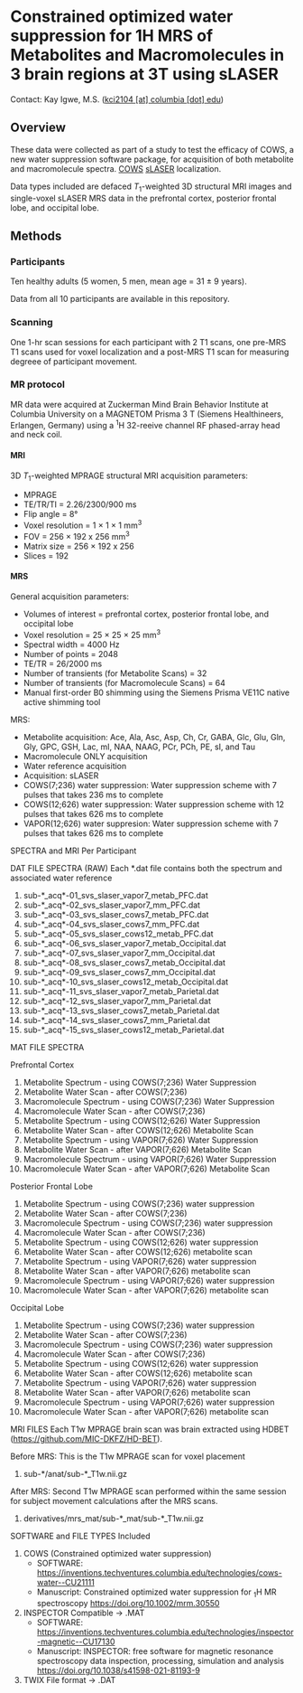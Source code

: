# Constrained optimized water suppression for 1H MRS of Metabolites and Macromolecules in 3 brain regions at 3T using sLASER

Contact: Kay Igwe, M.S. ([kci2104 [at] columbia [dot] edu](mailto:kci2104@columbia.edu))

## Overview

These data were collected as part of a study to test the efficacy of COWS, a new water suppression software package, for acquisition of both metabolite and macromolecule spectra. [COWS](https://doi.org/10.1002/mrm.30550) [sLASER](https://doi.org/10.1002/mrm.21302) localization.

Data types included are defaced *T*<sub>1</sub>-weighted 3D structural MRI images and single-voxel sLASER MRS data in the prefrontal cortex, posterior frontal lobe, and occipital lobe.

## Methods

### Participants

Ten healthy adults (5 women, 5 men, mean age = 31 ± 9 years).


Data from all 10 participants are available in this repository.

### Scanning

One 1-hr scan sessions for each participant with 2 T1 scans, one pre-MRS T1 scans used for voxel localization and a post-MRS T1 scan for measuring degreee of participant movement.

### MR protocol

MR data were acquired at Zuckerman Mind Brain Behavior Institute at Columbia University on a MAGNETOM Prisma 3 T (Siemens Healthineers, Erlangen, Germany) using a <sup>1</sup>H 32-reeive channel RF phased-array head and neck coil.

#### MRI

3D *T*<sub>1</sub>-weighted MPRAGE structural MRI acquisition parameters:

- MPRAGE
- TE/TR/TI = 2.26/2300/900 ms
- Flip angle = 8°
- Voxel resolution = 1 × 1 × 1 mm<sup>3</sup>
- FOV = 256 × 192 x 256 mm<sup>3</sup>
- Matrix size = 256 × 192 x 256
- Slices = 192


#### MRS

General acquisition parameters:

- Volumes of interest = prefrontal cortex, posterior frontal lobe, and occipital lobe
- Voxel resolution = 25 × 25 × 25 mm<sup>3</sup>
- Spectral width = 4000 Hz
- Number of points = 2048
- TE/TR = 26/2000 ms
- Number of transients (for Metabolite Scans) = 32
- Number of transients (for Macromolecule Scans) = 64
- Manual first-order B0 shimming using the Siemens Prisma VE11C native active shimming tool

MRS:

- Metabolite acquisition: Ace, Ala, Asc, Asp, Ch, Cr, GABA, Glc, Glu, Gln, Gly, GPC, GSH, Lac, mI, NAA, NAAG, PCr, PCh, PE, sI, and Tau
- Macromolecule ONLY acquisition
- Water reference acquisition
- Acquisition: sLASER
- COWS(7;236) water suppression: Water suppression scheme with 7 pulses that takes 236 ms to complete
- COWS(12;626) water suppression: Water suppression scheme with 12 pulses that takes 626 ms to complete
- VAPOR(12;626) water suppresion: Water suppression scheme with 7 pulses that takes 626 ms to complete


SPECTRA and MRI Per Participant

DAT FILE SPECTRA (RAW)
Each *.dat file contains both the spectrum and associated water reference

1. sub-\*_acq\*-01_svs_slaser_vapor7_metab_PFC.dat
2. sub-\*_acq\*-02_svs_slaser_vapor7_mm_PFC.dat
3. sub-\*_acq\*-03_svs_slaser_cows7_metab_PFC.dat
4. sub-\*_acq\*-04_svs_slaser_cows7_mm_PFC.dat
5. sub-\*_acq\*-05_svs_slaser_cows12_metab_PFC.dat
6. sub-\*_acq\*-06_svs_slaser_vapor7_metab_Occipital.dat
7. sub-\*_acq\*-07_svs_slaser_vapor7_mm_Occipital.dat
8. sub-\*_acq\*-08_svs_slaser_cows7_metab_Occipital.dat
9. sub-\*_acq\*-09_svs_slaser_cows7_mm_Occipital.dat
10. sub-\*_acq\*-10_svs_slaser_cows12_metab_Occipital.dat
11. sub-\*_acq\*-11_svs_slaser_vapor7_metab_Parietal.dat
12. sub-\*_acq\*-12_svs_slaser_vapor7_mm_Parietal.dat
13. sub-\*_acq\*-13_svs_slaser_cows7_metab_Parietal.dat
14. sub-\*_acq\*-14_svs_slaser_cows7_mm_Parietal.dat
15. sub-\*_acq\*-15_svs_slaser_cows12_metab_Parietal.dat


MAT FILE SPECTRA

Prefrontal Cortex
1. Metabolite Spectrum - using COWS(7;236) Water Suppression
2. Metabolite Water Scan - after COWS(7;236)
3. Macromolecule Spectrum - using COWS(7;236) Water Suppression
4. Macromolecule Water Scan - after COWS(7;236)
5. Metabolite Spectrum - using COWS(12;626) Water Suppression
6. Metabolite Water Scan - after COWS(12;626) Metabolite Scan
7. Metabolite Spectrum - using VAPOR(7;626) Water Suppression
8. Metabolite Water Scan - after VAPOR(7;626) Metabolite Scan
9. Macromolecule Spectrum - using VAPOR(7;626) Water Suppression
10. Macromolecule Water Scan - after VAPOR(7;626) Metabolite Scan

Posterior Frontal Lobe
1. Metabolite Spectrum - using COWS(7;236) water suppression
2. Metabolite Water Scan - after COWS(7;236)
3. Macromolecule Spectrum - using COWS(7;236) water suppression
4. Macromolecule Water Scan - after COWS(7;236)
5. Metabolite Spectrum - using COWS(12;626) water suppression
6. Metabolite Water Scan - after COWS(12;626) metabolite scan
7. Metabolite Spectrum - using VAPOR(7;626) water suppression
8. Metabolite Water Scan - after VAPOR(7;626) metabolite scan
9. Macromolecule Spectrum - using VAPOR(7;626) water suppression
10. Macromolecule Water Scan - after VAPOR(7;626) metabolite scan

Occipital Lobe
1. Metabolite Spectrum - using COWS(7;236) water suppression
2. Metabolite Water Scan - after COWS(7;236)
3. Macromolecule Spectrum - using COWS(7;236) water suppression
4. Macromolecule Water Scan - after COWS(7;236)
5. Metabolite Spectrum - using COWS(12;626) water suppression
6. Metabolite Water Scan - after COWS(12;626) metabolite scan
7. Metabolite Spectrum - using VAPOR(7;626) water suppression
8. Metabolite Water Scan - after VAPOR(7;626) metabolite scan
9. Macromolecule Spectrum - using VAPOR(7;626) water suppression
10. Macromolecule Water Scan - after VAPOR(7;626) metabolite scan


MRI FILES
Each T1w MPRAGE brain scan was brain extracted using HDBET (https://github.com/MIC-DKFZ/HD-BET).

Before MRS: This is the T1w MPRAGE scan for voxel placement
1. sub-\*/anat/sub-\*_T1w.nii.gz

After MRS: Second T1w MPRAGE scan performed within the same session for subject movement calculations after the MRS scans.
1. derivatives/mrs_mat/sub-\*_mat/sub-\*_T1w.nii.gz


SOFTWARE and FILE TYPES Included
1. COWS (Constrained optimized water suppression)
	- SOFTWARE: https://inventions.techventures.columbia.edu/technologies/cows-water--CU21111
	- Manuscript: Constrained optimized water suppression for <sub>1</sub>H MR spectroscopy https://doi.org/10.1002/mrm.30550
2. INSPECTOR Compatible -> .MAT
	- SOFTWARE: https://inventions.techventures.columbia.edu/technologies/inspector-magnetic--CU17130
	- Manuscript: INSPECTOR: free software for magnetic resonance spectroscopy data inspection, processing, simulation and analysis https://doi.org/10.1038/s41598-021-81193-9
3. TWIX File format -> .DAT

